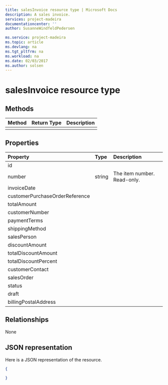 ```yaml
---
title: salesInvoice resource type | Microsoft Docs
description: A sales invoice.
services: project-madeira
documentationcenter: ''
author: SusanneWindfeldPedersen

ms.service: project-madeira
ms.topic: article
ms.devlang: na
ms.tgt_pltfrm: na
ms.workload: na
ms.date: 02/03/2017
ms.author: solsen
---
```


# salesInvoice resource type

## Methods

| Method       | Return Type  |Description|
|:---------------|:--------|:----------|
||||

## Properties
| Property	   | Type	|Description|
|:---------------|:--------|:----------|
|id||
|number|string|The item number. Read-only.|
|invoiceDate||
|customerPurchaseOrderReference||
|totalAmount||
|customerNumber||
|paymentTerms||
|shippingMethod||
|salesPerson||
|discountAmount||
|totalDiscountAmount||
|totalDiscountPercent||
|customerContact||
|salesOrder||
|status||
|draft||
|billingPostalAddress||  


## Relationships
None

## JSON representation

Here is a JSON representation of the resource.


```json
{
  
}

```